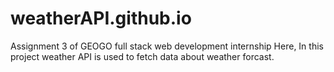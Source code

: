 # weatherAPI.github.io
Assignment 3 of GEOGO full stack web development internship
Here, In this project weather API is used to fetch data about weather forcast.
